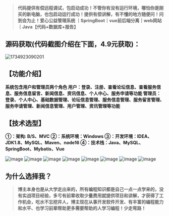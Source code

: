 > **代码提供有偿远程调试，包启动成功！不管你有没有运行环境，哪怕你是刚买的新电脑，也包启动运行成功！提供有偿讲解，有不懂的地方随便问！问到会为止！爱心公益管理系统 ｜SpringBoot｜vue前后端分离｜web网站｜Java【代码+数据库+报告】**
## 源码获取(代码截图介绍在下面，4.9元获取)：
![1734923090201](https://github.com/user-attachments/assets/1c15c281-53eb-482c-9d11-c5c246903285)


## 【功能介绍】
**系统包含用户和管理员两个角色
用户：登录、注册、查看论坛信息、查看服务信息、服务信息留言、新闻信息、资讯信息、个人中心、服务申请等功能
管理员：登录、个人中心、基础数据管理、论坛信息管理、服务信息管理、服务留言管理、服务申请管理、新闻信息管理、用户管理、资讯管理等功能**
## 【技术选型】
**①：架构: B/S、MVC
②：系统环境：Windows
③：开发环境：IDEA、JDK1.8、MySQL、Maven、node16
④：技术栈：Java、MySQL、SpringBoot、Mybatis、Vue**

![image](https://github.com/user-attachments/assets/0860e12f-52fa-473a-8045-dcd83918e54a)
![image](https://github.com/user-attachments/assets/4225a5d3-521e-4116-990d-b397e1bd1150)
![image](https://github.com/user-attachments/assets/7a197e18-fe27-4158-a46a-41f4b46fe0af)
![image](https://github.com/user-attachments/assets/3ca66760-27c6-4ac9-9e87-6715f651c62e)
![image](https://github.com/user-attachments/assets/7cb6350b-0792-49e8-b96c-2c2adb330bbb)
![image](https://github.com/user-attachments/assets/78d0f6d7-9283-4e44-a16f-02b6b602a8b3)
![image](https://github.com/user-attachments/assets/40e5f0af-166c-47b4-b7ff-2474f3e6b8b7)
![image](https://github.com/user-attachments/assets/963d28ee-4f1d-4d9e-80f7-16ab204dda6e)


## 为什么选择我？

> **博主本身也是从大学走出来的，所有编程知识都是自己一点一点学来的，没有实战项目经验，多亏有前辈收取少量费用就提供项目和讲解，才获得了工作机会，吃水不忘挖井人，博主现在从事开发软件开发、有丰富的编程能力和水平、也学习前辈帮助更多需要帮助的人学习编程！少走弯路！**

